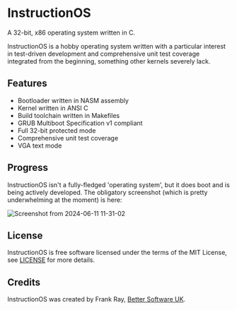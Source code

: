 # InstructionOS

A 32-bit, x86 operating system written in C. 

InstructionOS is a hobby operating system written with a particular interest in test-driven development and comprehensive unit test coverage integrated from the beginning, something other kernels severely lack.

## Features

* Bootloader written in NASM assembly
* Kernel written in ANSI C
* Build toolchain written in Makefiles
* GRUB Multiboot Specification v1 compliant
* Full 32-bit protected mode
* Comprehensive unit test coverage
* VGA text mode 

## Progress

InstructionOS isn't a fully-fledged 'operating system', but it does boot and is being actively developed. The obligatory screenshot (which is pretty underwhelming at the moment) is here:

![Screenshot from 2024-06-11 11-31-02](https://github.com/FrankRay78/InstructionOS/assets/52075808/025c2eed-c4d0-4208-a3d0-ce08dde13121)

## License

InstructionOS is free software licensed under the terms of the MIT License, see [LICENSE](https://github.com/FrankRay78/InstructionOS/blob/main/LICENSE) for more details.

## Credits

InstructionOS was created by Frank Ray, [Better Software UK](https://bettersoftware.uk).
